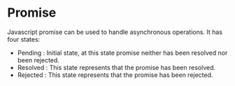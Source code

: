 # Promise

Javascript promise can be used to handle asynchronous operations. It has four states:

- Pending : Initial state, at this state promise neither has been resolved nor been rejected.
- Resolved : This state represents that the promise has been resolved.
- Rejected : This state represents that the promise has been rejected.
